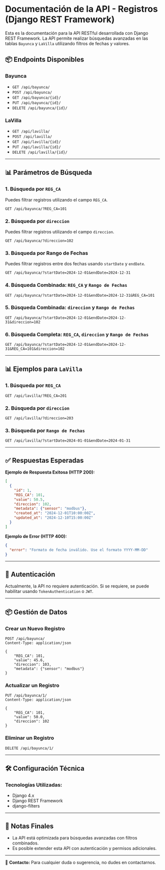 # Documentación de la API - Registros (Django REST Framework)

Esta es la documentación para la API RESTful desarrollada con Django REST Framework. La API permite realizar búsquedas avanzadas en las tablas `Bayunca` y `LaVilla` utilizando filtros de fechas y valores.

## 📦 Endpoints Disponibles

### Bayunca
- `GET /api/bayunca/`
- `POST /api/bayunca/`
- `GET /api/bayunca/{id}/`
- `PUT /api/bayunca/{id}/`
- `DELETE /api/bayunca/{id}/`

### LaVilla
- `GET /api/lavilla/`
- `POST /api/lavilla/`
- `GET /api/lavilla/{id}/`
- `PUT /api/lavilla/{id}/`
- `DELETE /api/lavilla/{id}/`

---

## 📊 Parámetros de Búsqueda

### 1. Búsqueda por `REG_CA`

Puedes filtrar registros utilizando el campo `REG_CA`.
```http
GET /api/bayunca/?REG_CA=101
```

### 2. Búsqueda por `direccion`

Puedes filtrar registros utilizando el campo `direccion`.
```http
GET /api/bayunca/?direccion=102
```

### 3. Búsqueda por Rango de Fechas

Puedes filtrar registros entre dos fechas usando `startDate` y `endDate`.
```http
GET /api/bayunca/?startDate=2024-12-01&endDate=2024-12-31
```

### 4. Búsqueda Combinada: `REG_CA` y `Rango de Fechas`
```http
GET /api/bayunca/?startDate=2024-12-01&endDate=2024-12-31&REG_CA=101
```

### 5. Búsqueda Combinada: `direccion` y `Rango de Fechas`
```http
GET /api/bayunca/?startDate=2024-12-01&endDate=2024-12-31&direccion=102
```

### 6. Búsqueda Completa: `REG_CA`, `direccion` y `Rango de Fechas`
```http
GET /api/bayunca/?startDate=2024-12-01&endDate=2024-12-31&REG_CA=101&direccion=102
```

---

## 📊 Ejemplos para `LaVilla`

### 1. Búsqueda por `REG_CA`
```http
GET /api/lavilla/?REG_CA=201
```

### 2. Búsqueda por `direccion`
```http
GET /api/lavilla/?direccion=203
```

### 3. Búsqueda por `Rango de Fechas`
```http
GET /api/lavilla/?startDate=2024-01-01&endDate=2024-01-31
```

---

## ✅ Respuestas Esperadas

**Ejemplo de Respuesta Exitosa (HTTP 200):**
```json
[
  {
    "id": 1,
    "REG_CA": 101,
    "value": 50.5,
    "direccion": 102,
    "metadata": {"sensor": "modbus"},
    "created_at": "2024-12-01T10:00:00Z",
    "updated_at": "2024-12-10T15:00:00Z"
  }
]
```

**Ejemplo de Error (HTTP 400):**
```json
{
  "error": "Formato de fecha inválido. Use el formato YYYY-MM-DD"
}
```

---

## 🔑 Autenticación
Actualmente, la API no requiere autenticación. Si se requiere, se puede habilitar usando `TokenAuthentication` o `JWT`.

---

## 📦 Gestión de Datos

### Crear un Nuevo Registro
```http
POST /api/bayunca/
Content-Type: application/json

{
    "REG_CA": 101,
    "value": 45.6,
    "direccion": 103,
    "metadata": {"sensor": "modbus"}
}
```

### Actualizar un Registro
```http
PUT /api/bayunca/1/
Content-Type: application/json

{
    "REG_CA": 101,
    "value": 50.0,
    "direccion": 102
}
```

### Eliminar un Registro
```http
DELETE /api/bayunca/1/
```

---

## 🛠️ Configuración Técnica

### Tecnologías Utilizadas:
- Django 4.x
- Django REST Framework
- django-filters

---

## 🚀 Notas Finales
- La API está optimizada para búsquedas avanzadas con filtros combinados.
- Es posible extender esta API con autenticación y permisos adicionales.

---

📧 **Contacto:** Para cualquier duda o sugerencia, no dudes en contactarnos.

